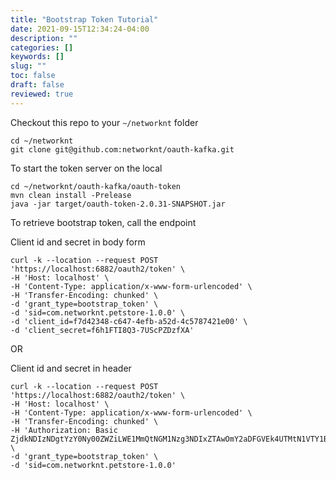 ```yaml
---
title: "Bootstrap Token Tutorial"
date: 2021-09-15T12:34:24-04:00
description: ""
categories: []
keywords: []
slug: ""
toc: false
draft: false
reviewed: true
---
```


Checkout this repo to your `~/networknt` folder 

```
cd ~/networknt
git clone git@github.com:networknt/oauth-kafka.git
```

To start the token server on the local 

```
cd ~/networknt/oauth-kafka/oauth-token
mvn clean install -Prelease
java -jar target/oauth-token-2.0.31-SNAPSHOT.jar
```

To retrieve bootstrap token, call the endpoint

Client id and secret in body form
```
curl -k --location --request POST 'https://localhost:6882/oauth2/token' \
-H 'Host: localhost' \
-H 'Content-Type: application/x-www-form-urlencoded' \
-H 'Transfer-Encoding: chunked' \
-d 'grant_type=bootstrap_token' \
-d 'sid=com.networknt.petstore-1.0.0' \
-d 'client_id=f7d42348-c647-4efb-a52d-4c5787421e00' \
-d 'client_secret=f6h1FTI8Q3-7UScPZDzfXA'
```

OR  

Client id and secret in header

```
curl -k --location --request POST 'https://localhost:6882/oauth2/token' \
-H 'Host: localhost' \
-H 'Content-Type: application/x-www-form-urlencoded' \
-H 'Transfer-Encoding: chunked' \
-H 'Authorization: Basic ZjdkNDIzNDgtYzY0Ny00ZWZiLWE1MmQtNGM1Nzg3NDIxZTAwOmY2aDFGVEk4UTMtN1VTY1BaRHpmWEE=' \
-d 'grant_type=bootstrap_token' \
-d 'sid=com.networknt.petstore-1.0.0'
```
